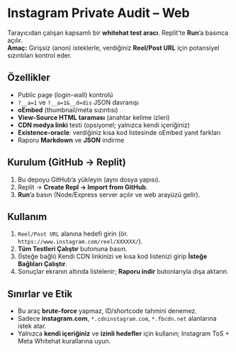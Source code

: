 # Instagram Private Audit – Web

Tarayıcıdan çalışan kapsamlı bir **whitehat test aracı**. Replit’te **Run**’a basınca açılır.  
**Amaç:** Girişsiz (anon) isteklerle, verdiğiniz **Reel/Post URL** için potansiyel sızıntıları kontrol eder.

## Özellikler
- Public page (login-wall) kontrolü
- `?__a=1` ve `?__a=1&__d=dis` JSON davranışı
- **oEmbed** (thumbnail/meta sızıntısı)
- **View-Source HTML taraması** (anahtar kelime izleri)
- **CDN medya linki** testi (opsiyonel; yalnızca kendi içeriğiniz)
- **Existence-oracle**: verdiğiniz kısa kod listesinde oEmbed yanıt farkları
- Raporu **Markdown** ve **JSON** indirme

## Kurulum (GitHub → Replit)
1. Bu depoyu GitHub’a yükleyin (aynı dosya yapısı).
2. Replit → **Create Repl → Import from GitHub**.
3. **Run**’a basın (Node/Express server açılır ve web arayüzü gelir).

## Kullanım
1. `Reel/Post URL` alanına hedefi girin (ör. `https://www.instagram.com/reel/XXXXXX/`).
2. **Tüm Testleri Çalıştır** butonuna basın.
3. (İsteğe bağlı) Kendi CDN linkinizi ve kısa kod listenizi girip **İsteğe Bağlıları Çalıştır**.
4. Sonuçlar ekranın altında listelenir; **Raporu indir** butonlarıyla dışa aktarın.

## Sınırlar ve Etik
- Bu araç **brute-force** yapmaz, ID/shortcode tahmini denemez.
- Sadece **instagram.com**, `*.cdninstagram.com`, `*.fbcdn.net` alanlarına istek atar.
- Yalnızca **kendi içeriğiniz** ve **izinli hedefler** için kullanın; Instagram ToS + Meta Whitehat kurallarına uyun.
